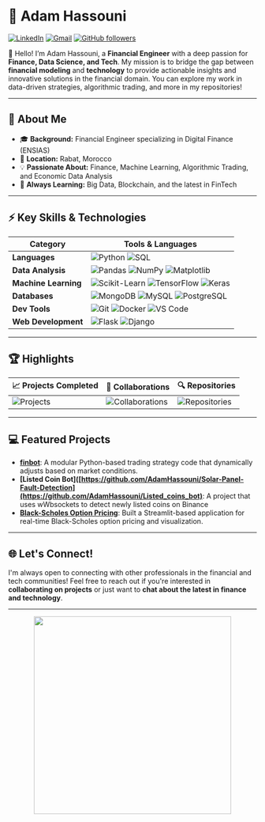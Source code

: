 

# 💼 Adam Hassouni
[![LinkedIn](https://img.shields.io/badge/LinkedIn-Connect-blue?style=social&logo=linkedin)](https://www.linkedin.com/in/adam-hassouni) 
[![Gmail](https://img.shields.io/badge/Gmail-Contact-red?style=social&logo=gmail)](mailto:adamhassouni111@gmail.com)
[![GitHub followers](https://img.shields.io/github/followers/AdamHassouni?label=Follow&style=social)](https://github.com/AdamHassouni)

👋 Hello! I’m Adam Hassouni, a **Financial Engineer** with a deep passion for **Finance, Data Science, and Tech**. My mission is to bridge the gap between **financial modeling** and **technology** to provide actionable insights and innovative solutions in the financial domain. You can explore my work in data-driven strategies, algorithmic trading, and more in my repositories!

---

## 🌟 About Me
- 🎓 **Background:** Financial Engineer specializing in Digital Finance (ENSIAS)
- 📍 **Location:** Rabat, Morocco
- 💡 **Passionate About:** Finance, Machine Learning, Algorithmic Trading, and Economic Data Analysis
- 🌱 **Always Learning:** Big Data, Blockchain, and the latest in FinTech

---

## ⚡ Key Skills & Technologies
| Category               | Tools & Languages                               |
|------------------------|-------------------------------------------------|
| **Languages**          | ![Python](https://img.shields.io/badge/-Python-blue?style=flat) ![SQL](https://img.shields.io/badge/-SQL-blue?style=flat) |
| **Data Analysis**      | ![Pandas](https://img.shields.io/badge/-Pandas-yellow?style=flat) ![NumPy](https://img.shields.io/badge/-NumPy-yellow?style=flat) ![Matplotlib](https://img.shields.io/badge/-Matplotlib-yellow?style=flat) |
| **Machine Learning**   | ![Scikit-Learn](https://img.shields.io/badge/-Scikit--Learn-green?style=flat) ![TensorFlow](https://img.shields.io/badge/-TensorFlow-green?style=flat) ![Keras](https://img.shields.io/badge/-Keras-green?style=flat) |
| **Databases**          | ![MongoDB](https://img.shields.io/badge/-MongoDB-lightgreen?style=flat) ![MySQL](https://img.shields.io/badge/-MySQL-lightgreen?style=flat) ![PostgreSQL](https://img.shields.io/badge/-PostgreSQL-lightgreen?style=flat) |
| **Dev Tools**          | ![Git](https://img.shields.io/badge/-Git-orange?style=flat) ![Docker](https://img.shields.io/badge/-Docker-blue?style=flat) ![VS Code](https://img.shields.io/badge/-VS%20Code-blue?style=flat) |
| **Web Development**    | ![Flask](https://img.shields.io/badge/-Flask-black?style=flat) ![Django](https://img.shields.io/badge/-Django-black?style=flat) |

---

## 🏆 Highlights
| **📈 Projects Completed** | **👥 Collaborations** | **🔍 Repositories** |
|--------------------------|-----------------------|----------------------|
| ![Projects](https://img.shields.io/badge/Projects-12-success?style=flat) | ![Collaborations](https://img.shields.io/badge/Collaborations-5-blue?style=flat) | ![Repositories](https://img.shields.io/badge/Repositories-25-orange?style=flat) |

---

## 💻 Featured Projects
- **[finbot]([https://github.com/AdamHassouni/Trading-Strategy](https://github.com/AdamHassouni/finbot))**: A modular Python-based trading strategy code that dynamically adjusts based on market conditions.
- **[Listed Coin Bot]([https://github.com/AdamHassouni/Solar-Panel-Fault-Detection](https://github.com/AdamHassouni/Listed_coins_bot)**: A project that uses wWbsockets to detect newly listed coins on Binance
- **[Black-Scholes Option Pricing]([https://github.com/AdamHassouni/Option-Pricing](https://github.com/AdamHassouni/Blackscholes_app))**: Built a Streamlit-based application for real-time Black-Scholes option pricing and visualization.

---

## 🌐 Let's Connect!
I'm always open to connecting with other professionals in the financial and tech communities! Feel free to reach out if you're interested in **collaborating on projects** or just want to **chat about the latest in finance and technology**.

---

<div align="center">
  <img src="https://media.giphy.com/media/mKhyedST7iVZPeC3yd/giphy.gif?cid=790b7611ykio1x4t93bscnxbryakrv6z06wdlwa84i0bbkib&ep=v1_gifs_search&rid=giphy.gif&ct=g" width="400" height="400" />
</div>

